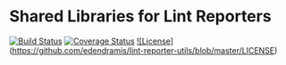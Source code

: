 # Shared Libraries for Lint Reporters
[![Build Status](https://img.shields.io/travis/edendramis/lint-reporter-utils.svg?style=flat-square)](https://travis-ci.org/edendramis/lint-reporter-utils)
[![Coverage Status](https://img.shields.io/coveralls/edendramis/lint-reporter-utils.svg?style=flat-square)](https://coveralls.io/r/edendramis/lint-reporter-utils)
[![License]](https://img.shields.io/github/license/edendramis/lint-reporter-utils.svg?style=flat-square)(https://github.com/edendramis/lint-reporter-utils/blob/master/LICENSE)

